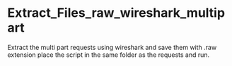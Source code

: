 # Extract_Files_raw_wireshark_multipart

Extract the multi part requests using wireshark and save them with .raw extension
place the script in the same folder as the requests and run.
